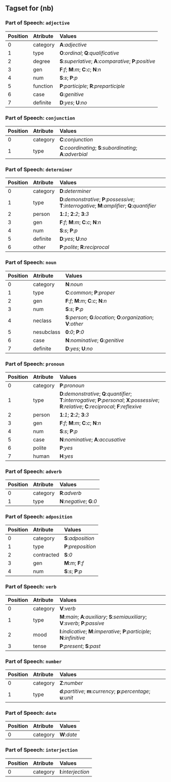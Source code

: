 ## Tagset for (nb)


### Part of Speech: `adjective`
| Position | Atribute | Values |
|:----     |:----     |:----   |
| 0        | category | **A**:_adjective_ |
| 1 | type |   **O**:_ordinal_;   **Q**:_qualificative_|
| 2 | degree |   **S**:_superlative_;   **A**:_comparative_;   **P**:_positive_|
| 3 | gen |   **F**:_f_;   **M**:_m_;   **C**:_c_;   **N**:_n_|
| 4 | num |   **S**:_s_;   **P**:_p_|
| 5 | function |   **P**:_participle_;   **R**:_preparticiple_|
| 6 | case |   **G**:_genitive_|
| 7 | definite |   **D**:_yes_;   **U**:_no_|

### Part of Speech: `conjunction`
| Position | Atribute | Values |
|:----     |:----     |:----   |
| 0        | category | **C**:_conjunction_ |
| 1 | type |   **C**:_coordinating_;   **S**:_subordinating_;   **A**:_adverbial_|

### Part of Speech: `determiner`
| Position | Atribute | Values |
|:----     |:----     |:----   |
| 0        | category | **D**:_determiner_ |
| 1 | type |   **D**:_demonstrative_;   **P**:_possessive_;   **T**:_interrogative_;   **M**:_amplifier_;   **Q**:_quantifier_|
| 2 | person |   **1**:_1_;   **2**:_2_;   **3**:_3_|
| 3 | gen |   **F**:_f_;   **M**:_m_;   **C**:_c_;   **N**:_n_|
| 4 | num |   **S**:_s_;   **P**:_p_|
| 5 | definite |   **D**:_yes_;   **U**:_no_|
| 6 | other |   **P**:_polite_;   **R**:_reciprocal_|

### Part of Speech: `noun`
| Position | Atribute | Values |
|:----     |:----     |:----   |
| 0        | category | **N**:_noun_ |
| 1 | type |   **C**:_common_;   **P**:_proper_|
| 2 | gen |   **F**:_f_;   **M**:_m_;   **C**:_c_;   **N**:_n_|
| 3 | num |   **S**:_s_;   **P**:_p_|
| 4 | neclass |   **S**:_person_;   **G**:_location_;   **O**:_organization_;   **V**:_other_|
| 5 | nesubclass |   **0**:_0_;   **P**:_0_|
| 6 | case |   **N**:_nominative_;   **G**:_genitive_|
| 7 | definite |   **D**:_yes_;   **U**:_no_|

### Part of Speech: `pronoun`
| Position | Atribute | Values |
|:----     |:----     |:----   |
| 0        | category | **P**:_pronoun_ |
| 1 | type |   **D**:_demonstrative_;   **Q**:_quantifier_;   **T**:_interrogative_;   **P**:_personal_;   **X**:_possessive_;   **R**:_relative_;   **C**:_reciprocal_;   **F**:_reflexive_|
| 2 | person |   **1**:_1_;   **2**:_2_;   **3**:_3_|
| 3 | gen |   **F**:_f_;   **M**:_m_;   **C**:_c_;   **N**:_n_|
| 4 | num |   **S**:_s_;   **P**:_p_|
| 5 | case |   **N**:_nominative_;   **A**:_accusative_|
| 6 | polite |   **P**:_yes_|
| 7 | human |   **H**:_yes_|

### Part of Speech: `adverb`
| Position | Atribute | Values |
|:----     |:----     |:----   |
| 0        | category | **R**:_adverb_ |
| 1 | type |   **N**:_negative_;   **G**:_0_|

### Part of Speech: `adposition`
| Position | Atribute | Values |
|:----     |:----     |:----   |
| 0        | category | **S**:_adposition_ |
| 1 | type |   **P**:_preposition_|
| 2 | contracted |   **S**:_0_|
| 3 | gen |   **M**:_m_;   **F**:_f_|
| 4 | num |   **S**:_s_;   **P**:_p_|

### Part of Speech: `verb`
| Position | Atribute | Values |
|:----     |:----     |:----   |
| 0        | category | **V**:_verb_ |
| 1 | type |   **M**:_main_;   **A**:_auxiliary_;   **S**:_semiauxiliary_;   **V**:_sverb_;   **P**:_passive_|
| 2 | mood |   **I**:_indicative_;   **M**:_imperative_;   **P**:_participle_;   **N**:_infinitive_|
| 3 | tense |   **P**:_present_;   **S**:_past_|

### Part of Speech: `number`
| Position | Atribute | Values |
|:----     |:----     |:----   |
| 0        | category | **Z**:_number_ |
| 1 | type |   **d**:_partitive_;   **m**:_currency_;   **p**:_percentage_;   **u**:_unit_|

### Part of Speech: `date`
| Position | Atribute | Values |
|:----     |:----     |:----   |
| 0        | category | **W**:_date_ |

### Part of Speech: `interjection`
| Position | Atribute | Values |
|:----     |:----     |:----   |
| 0        | category | **I**:_interjection_ |
